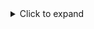 <details>
  <summary>Click to expand</summary>
  This is the content that will be hidden by default and revealed when the summary is clicked.
</details>
